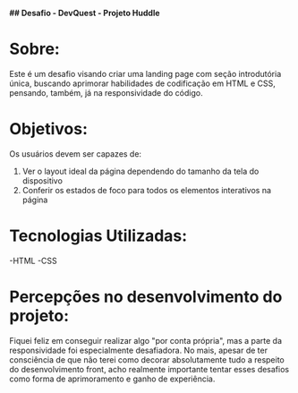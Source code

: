 **## Desafio - DevQuest - Projeto Huddle**

# Sobre:
Este é um desafio visando criar uma landing page com seção introdutória única, buscando aprimorar habilidades de codificação em HTML e CSS, pensando, também, já na responsividade do código.

# Objetivos:
Os usuários devem ser capazes de:

1. Ver o layout ideal da página dependendo do tamanho da tela do dispositivo
2. Conferir os estados de foco para todos os elementos interativos na página

# Tecnologias Utilizadas:
-HTML
-CSS

# Percepções no desenvolvimento do projeto:
Fiquei feliz em conseguir realizar algo "por conta própria", mas a parte da responsividade foi especialmente desafiadora. No mais, apesar de ter consciência de que não terei como decorar absolutamente tudo a respeito do desenvolvimento front, acho realmente importante tentar esses desafios como forma de aprimoramento e ganho de experiência.
